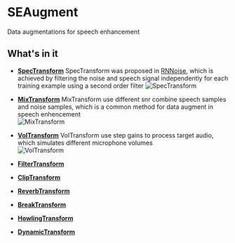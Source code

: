 # SEAugment
Data augmentations for speech enhancement


## What's in it
+ **[SpecTransform](https://github.com/Ryuk17/SEAugment/blob/main/src/spec_aug.py)**
SpecTransform was proposed in [RNNoise](https://github.com/xiph/rnnoisehttps://github.com/xiph/rnnoise), which is achieved by filtering the noise and speech signal independently for each training example using a second order filter
![SpecTransform](https://github.com/Ryuk17/SEAugment/blob/main/assets/spec_trans.png)


+ **[MixTransform](https://github.com/Ryuk17/SEAugment/blob/main/src/mix_aug.py)**
MixTransform use different snr combine speech samples and noise samples, which is a common method for data augment in speech enhencement  
![MixTransform](https://github.com/Ryuk17/SEAugment/blob/main/assets/mix_trans.png)

+ **[VolTransform](https://github.com/Ryuk17/SEAugment/blob/main/src/vol_aug.py)**
VolTransform use step gains to process target audio, which simulates different microphone volumes  
![VolTransform](https://github.com/Ryuk17/SEAugment/blob/main/assets/vol_trans.png)

+ **[FilterTransform]()**

+ **[ClipTransform]()**

+ **[ReverbTransform]()**

+ **[BreakTransform]()**

+ **[HowlingTransform]()**

+ **[DynamicTransform]()**

